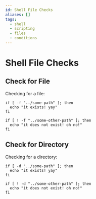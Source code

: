 ```yaml
---
id: Shell File Checks
aliases: []
tags:
  - shell
  - scripting
  - files
  - conditions
---
```


# Shell File Checks

## Check for File

Checking for a file:

```shell
if [ -f "../some-path" ]; then
  echo "it exists! yay"
fi

if [ ! -f "../some-other-path" ]; then
  echo "it does not exist! oh no!"
fi
```

## Check for Directory

Checking for a directory:

```shell
if [ -d "../some-path" ]; then
  echo "it exists! yay"
fi

if [ ! -d "../some-other-path" ]; then
  echo "it does not exist! oh no!"
fi
``` 